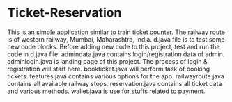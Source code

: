 # Ticket-Reservation
This is an simple application similar to train ticket counter. The railway route is of western railway, Mumbai, Maharashtra, India. 
d.java file is to test some new code blocks. Before adding new code to this project, test and run the code in d.java file.
admindata.java contains login/registration data of admin.
adminlogin.java is landing page of this project. The process of login & registration will start here.
bookticket.java will perform task of booking tickets.
features.java contains various options for the app.
railwayroute.java contains all available railway stops.
reservation.java contains all ticket data and various methods.
wallet.java is use for stuffs related to payment.
